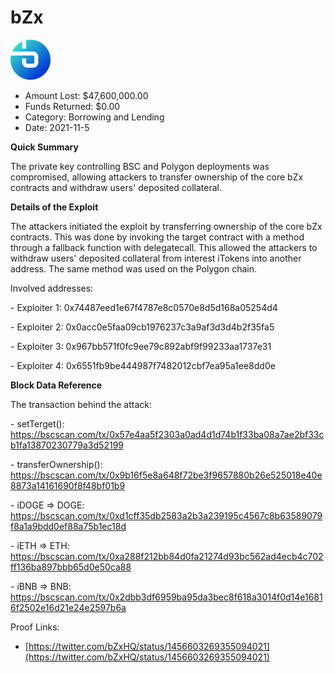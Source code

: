 # bZx
![bZx](/rektimages/bZx-4.png)
- Amount Lost: $47,600,000.00
- Funds Returned: $0.00
- Category: Borrowing and Lending
- Date: 2021-11-5

**Quick Summary**

The private key controlling BSC and Polygon deployments was compromised, allowing attackers to transfer ownership of the core bZx contracts and withdraw users' deposited collateral.

  


 **Details of the Exploit**

The attackers initiated the exploit by transferring ownership of the core bZx contracts. This was done by invoking the target contract with a method through a fallback function with delegatecall. This allowed the attackers to withdraw users' deposited collateral from interest iTokens into another address. The same method was used on the Polygon chain.

  


Involved addresses:

\- Exploiter 1: 0x74487eed1e67f4787e8c0570e8d5d168a05254d4

\- Exploiter 2: 0x0acc0e5faa09cb1976237c3a9af3d3d4b2f35fa5

\- Exploiter 3: 0x967bb571f0fc9ee79c892abf9f99233aa1737e31

\- Exploiter 4: 0x6551fb9be444987f7482012cbf7ea95a1ee8dd0e

  


 **Block Data Reference**

The transaction behind the attack:

\- setTerget(): https://bscscan.com/tx/0x57e4aa5f2303a0ad4d1d74b1f33ba08a7ae2bf33cb1fa13870230779a3d52199

\- transferOwnership(): https://bscscan.com/tx/0x9b16f5e8a648f72be3f9657880b26e525018e40e8873a14161690f8f48bf01b9

\- iDOGE => DOGE: https://bscscan.com/tx/0xd1cff35db2583a2b3a239195c4567c8b63589079f8a1a9bdd0ef88a75b1ec18d

\- iETH => ETH: https://bscscan.com/tx/0xa288f212bb84d0fa21274d93bc562ad4ecb4c702ff136ba897bbb65d0e50ca88

\- iBNB => BNB: https://bscscan.com/tx/0x2dbb3df6959ba95da3bec8f618a3014f0d14e16816f2502e16d21e24e2597b6a


Proof Links:
- [https://twitter.com/bZxHQ/status/1456603269355094021](https://twitter.com/bZxHQ/status/1456603269355094021)


